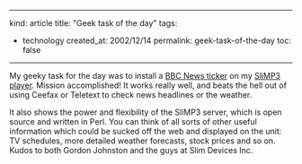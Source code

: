 -----
kind: article
title: "Geek task of the day"
tags:
- technology
created_at: 2002/12/14
permalink: geek-task-of-the-day
toc: false
-----

<p>My geeky task for the day was to install a <a title="Adding a news ticker to SLiMP3" href="http://newswall.org.uk/~slimp3/news_ticker.html">BBC News ticker</a> on my <a href="http://www.slimdevices.com/" title="A very cool ethernet MP3 player">SliMP3 player</a>. Mission accomplished! It works really well, and beats the hell out of using Ceefax or Teletext to check news headlines or the weather.</p>

<p>It also shows the power and flexibility of the SliMP3 server, which is open source and written in Perl. You can think of all sorts of other useful information which could be sucked off the web and displayed on the unit: TV schedules, more detailed weather forecasts, stock prices and so on. Kudos to both Gordon Johnston and the guys at Slim Devices Inc.</p>



